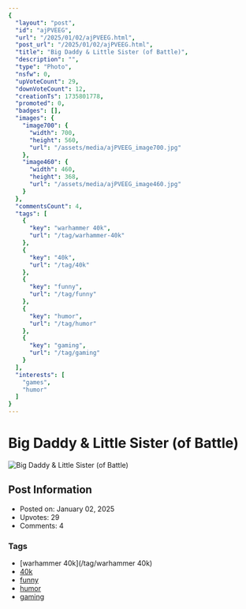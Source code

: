 ```yaml
---
{
  "layout": "post",
  "id": "ajPVEEG",
  "url": "/2025/01/02/ajPVEEG.html",
  "post_url": "/2025/01/02/ajPVEEG.html",
  "title": "Big Daddy & Little Sister (of Battle)",
  "description": "",
  "type": "Photo",
  "nsfw": 0,
  "upVoteCount": 29,
  "downVoteCount": 12,
  "creationTs": 1735801778,
  "promoted": 0,
  "badges": [],
  "images": {
    "image700": {
      "width": 700,
      "height": 560,
      "url": "/assets/media/ajPVEEG_image700.jpg"
    },
    "image460": {
      "width": 460,
      "height": 368,
      "url": "/assets/media/ajPVEEG_image460.jpg"
    }
  },
  "commentsCount": 4,
  "tags": [
    {
      "key": "warhammer 40k",
      "url": "/tag/warhammer-40k"
    },
    {
      "key": "40k",
      "url": "/tag/40k"
    },
    {
      "key": "funny",
      "url": "/tag/funny"
    },
    {
      "key": "humor",
      "url": "/tag/humor"
    },
    {
      "key": "gaming",
      "url": "/tag/gaming"
    }
  ],
  "interests": [
    "games",
    "humor"
  ]
}
---
```


# Big Daddy & Little Sister (of Battle)

![Big Daddy & Little Sister (of Battle)](/assets/media/ajPVEEG_image700.jpg)

## Post Information

- Posted on: January 02, 2025
- Upvotes: 29
- Comments: 4

### Tags

- [warhammer 40k](/tag/warhammer 40k)
- [40k](/tag/40k)
- [funny](/tag/funny)
- [humor](/tag/humor)
- [gaming](/tag/gaming)
